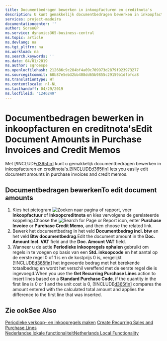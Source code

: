 ```yaml
---
title: Documentbedragen bewerken in inkoopfacturen en creditnota's
description: U kunt gemakkelijk documentbedragen bewerken in inkoopfacturen en creditnota's.
services: project-madeira
documentationcenter: ''
author: SorenGP
ms.service: dynamics365-business-central
ms.topic: article
ms.devlang: na
ms.tgt_pltfrm: na
ms.workload: na
ms.search.keywords: ''
ms.date: 04/01/2019
ms.author: sgroespe
ms.openlocfilehash: 212686c9c284bf4a09c709973d2879f923973277
ms.sourcegitcommit: 60b87e5eb32bb408dd65b9855c29159b1dfbfca8
ms.translationtype: HT
ms.contentlocale: nl-NL
ms.lasthandoff: 04/29/2019
ms.locfileid: "1246249"
---
```

# <a name="edit-document-amounts-in-purchase-invoices-and-credit-memos"></a><span data-ttu-id="4c470-103">Documentbedragen bewerken in inkoopfacturen en creditnota's</span><span class="sxs-lookup"><span data-stu-id="4c470-103">Edit Document Amounts in Purchase Invoices and Credit Memos</span></span>
<span data-ttu-id="4c470-104">Met [!INCLUDE[d365fin](../../includes/d365fin_md.md)] kunt u gemakkelijk documentbedragen bewerken in inkoopfacturen en creditnota's.</span><span class="sxs-lookup"><span data-stu-id="4c470-104">[!INCLUDE[d365fin](../../includes/d365fin_md.md)] lets you easily edit document amounts in purchase invoices and credit memos.</span></span>  

## <a name="to-edit-document-amounts"></a><span data-ttu-id="4c470-105">Documentbedragen bewerken</span><span class="sxs-lookup"><span data-stu-id="4c470-105">To edit document amounts</span></span>  

1.  <span data-ttu-id="4c470-106">Kies het pictogram ![Zoeken naar pagina of rapport](../../media/ui-search/search_small.png "Pictogram Zoeken naar pagina of rapport"), voer **Inkoopfactuur** of **Inkoopcreditnota** en kies vervolgens de gerelateerde koppeling.</span><span class="sxs-lookup"><span data-stu-id="4c470-106">Choose the ![Search for Page or Report](../../media/ui-search/search_small.png "Search for Page or Report icon") icon, enter **Purchase Invoice** or **Purchase Credit Memo**, and then choose the related link.</span></span>  
2.  <span data-ttu-id="4c470-107">Bewerk het documentbedrag in het veld **Documentbedrag incl. btw** en het veld **Btw documentbedrag**.</span><span class="sxs-lookup"><span data-stu-id="4c470-107">Edit the document amount in the **Doc. Amount Incl. VAT** field and the **Doc. Amount VAT** field.</span></span>  
3.  <span data-ttu-id="4c470-108">Wanneer u de actie **Periodieke inkoopregels ophalen** gebruikt om regels in te voegen op basis van een **Std. inkoopcode** en het aantal op de eerste regel 0 of 1 is en de kostprijs 0 is, vergelijkt [!INCLUDE[d365fin](../../includes/d365fin_md.md)] het ingevoerde bedrag met het berekende totaalbedrag en wordt het verschil vereffend met de eerste regel die is ingevoegd.</span><span class="sxs-lookup"><span data-stu-id="4c470-108">When you use the **Get Recurring Purchase Lines** action to insert lines based on a **Standard Purchase Code**, if the quantity in the first line is 0 or 1 and the unit cost is 0, [!INCLUDE[d365fin](../../includes/d365fin_md.md)] compares the amount entered with the calculated total amount and applies the difference to the first line that was inserted.</span></span> 

## <a name="see-also"></a><span data-ttu-id="4c470-109">Zie ook</span><span class="sxs-lookup"><span data-stu-id="4c470-109">See Also</span></span>  
<span data-ttu-id="4c470-110">[Periodieke verkoop- en inkoopregels maken](../../sales-how-work-standard-lines.md) </span><span class="sxs-lookup"><span data-stu-id="4c470-110">[Create Recurring Sales and Purchase Lines](../../sales-how-work-standard-lines.md) </span></span>  
[<span data-ttu-id="4c470-111">Nederlandse lokale functionaliteit</span><span class="sxs-lookup"><span data-stu-id="4c470-111">Netherlands Local Functionality</span></span>](netherlands-local-functionality.md)
